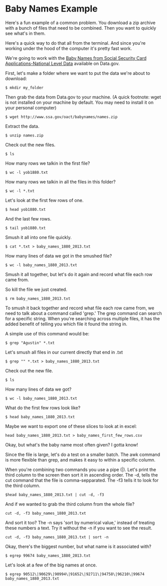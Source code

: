 # Baby Names Example

Here's a fun example of a common problem. You download a zip archive with a bunch of files that need to be combined.
Then you want to quickly see what's in them.

Here's a quick way to do that all from the terminal. And since you're working under the hood of the computer it's pretty fast work.

We're going to work with the [Baby Names from Social Security Card Applications-National Level Data](http://catalog.data.gov/dataset/baby-names-from-social-security-card-applications-national-level-data) available on Data.gov.

First, let's make a folder where we want to put the data we're about to download:

```$ mkdir my_folder```

Then grab the data from Data.gov to your machine. (A quick footnote: wget is not installed on your machine by default. You may need to install it on your personal computer)

```$ wget http://www.ssa.gov/oact/babynames/names.zip```

Extract the data.

```$ unzip names.zip```

Check out the new files.

```$ ls```

How many rows we talkin in the first file?

```$ wc -l yob1880.txt```

How many rows we talkin in all the files in this folder?

```$ wc -l *.txt```

Let's look at the first few rows of one.

```$ head yob1880.txt```

And the last few rows.

```$ tail yob1880.txt```

Smush it all into one file quickly.

```$ cat *.txt > baby_names_1880_2013.txt```

How many lines of data we got in the smushed file?

```$ wc -l baby_names_1880_2013.txt```

Smush it all together, but let's do it again and record what file each row came from. 

So kill the file we just created.

```$ rm baby_names_1880_2013.txt```

To smush it back together and record what file each row came from, we need to talk about a command called 'grep.' The grep command can search for a specific string. When you're searching across multiple files, it has the added benefit of telling you which file it found the string in.

A simple use of this command would be:

```$ grep "Agustin" *.txt```

Let's smush all files in our current directly that end in .txt

```$ grep "" *.txt > baby_names_1880_2013.txt```

Check out the new file.

```$ ls```

How many lines of data we got?

```$ wc -l baby_names_1880_2013.txt```

What do the first few rows look like?

```$ head baby_names_1880_2013.txt```

Maybe we want to export one of these slices to look at in excel:

```head baby_names_1880_2013.txt > baby_names_first_few_rows.csv```

Okay, but what's the baby name most often given? I gotta know!

Since the file is large, let's do a test on a smaller batch. The awk command is more flexible than grep, and makes it easy to within a specific column.

When you're combining two commands you use a pipe (|). Let's print the third column to the screen then sort it in ascending order. The -d, tells the cut command that the file is comma-sepparated. The -f3 tells it to look for the third column.

```$head baby_names_1880_2013.txt | cut -d, -f3```

And if we wanted to grab the third column from the whole file?

```cut -d, -f3 baby_names_1880_2013.txt``` 

And sort it too? The -n says 'sort by numerical value,' instead of treating these numbers a text. Try it without the -n if you want to see the result.

```cut -d, -f3 baby_names_1880_2013.txt | sort -n```

Okay, there's the biggest number, but what name is it associated with?

```$ egrep 99674 baby_names_1880_2013.txt```

Let's look at a few of the big names at once.

```$ egrep 90512\|90629\|90994\|91652\|92711\|94758\|96210\|99674 baby_names_1880_2013.txt```
